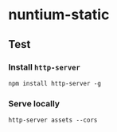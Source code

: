 # nuntium-static

## Test

### Install `http-server`

```
npm install http-server -g
```

### Serve locally

```
http-server assets --cors
```
